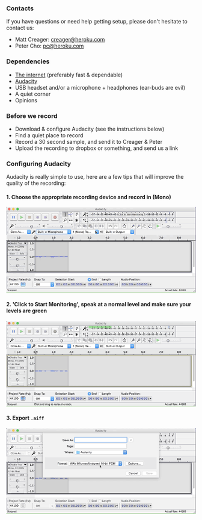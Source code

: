
### Contacts

If you have questions or need help getting setup, please don't hesitate to contact us:

- Matt Creager: creager@heroku.com
- Peter Cho: pc@heroku.com

### Dependencies

- [The internet](https://45.media.tumblr.com/cd67ee315543aad3b9947b67ee49102f/tumblr_mq3o8iycut1qbhoheo1_500.gif) (preferably fast & dependable)
- [Audacity](http://audacityteam.org/)
- USB headset and/or a microphone + headphones (ear-buds are evil)
- A quiet corner
- Opinions

### Before we record

- Download & configure Audacity (see the instructions below)
- Find a quiet place to record
- Record a 30 second sample, and send it to Creager & Peter
- Upload the recording to dropbox or something, and send us a link

### Configuring Audacity
Audacity is really simple to use, here are a few tips that will improve the quality of the recording:

#### 1. Choose the appropriate recording device and **record in (Mono)**

![Audacity select mono](./audacity_mono.gif)

#### 2. 'Click to Start Monitoring', speak at a normal level and make sure your levels are green

![Audacity levels in the green](./audacity_levels.gif)

#### 3. Export `.aiff`

![Audacity export selection](./audacity_export.gif)

